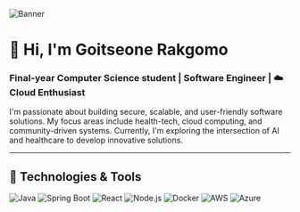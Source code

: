 <!-- Header Section -->
![Banner](https://github.com/ily6ix/ily6ix/blob/main/assets/banner.png)

# 👋 Hi, I'm Goitseone Rakgomo
### Final-year Computer Science student | Software Engineer | ☁️ Cloud Enthusiast

I'm passionate about building secure, scalable, and user-friendly software solutions. My focus areas include health-tech, cloud computing, and community-driven systems. Currently, I'm exploring the intersection of AI and healthcare to develop innovative solutions.

---

## 🔧 Technologies & Tools

![Java](https://img.shields.io/badge/-Java-007396?style=flat-square&logo=java)
![Spring Boot](https://img.shields.io/badge/-Spring%20Boot-6DB33F?style=flat-square&logo=springboot)
![React](https://img.shields.io/badge/-React-61DAFB?style=flat-square&logo=react)
![Node.js](https://img.shields.io/badge/-Node.js-339933?style=flat-square&logo=node.js)
![Docker](https://img.shields.io/badge/-Docker-2496ED?style=flat-square&logo=docker)
![AWS](https://img.shields.io/badge/-AWS-232F3E?style=flat-square&logo=amazonaws)
![Azure](https://img.shields.io/badge/-Azure-0089D6?style=flat-square&logo=microsoftazure)


